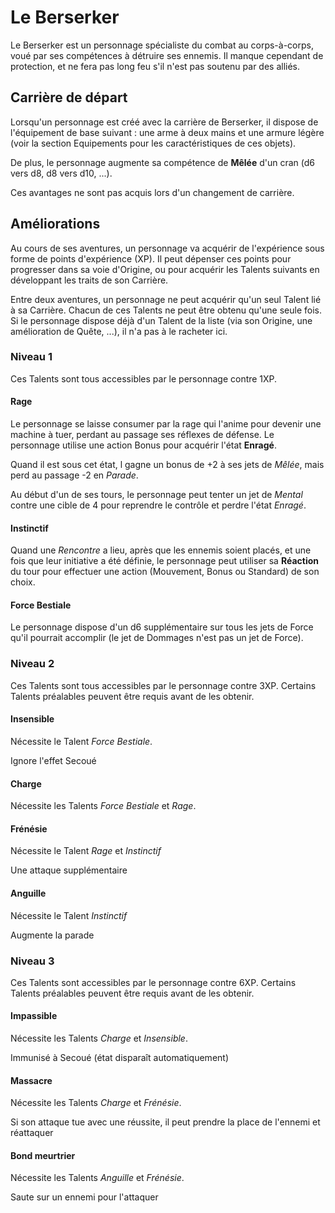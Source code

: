 # Le Berserker



Le Berserker est un personnage spécialiste du combat au corps-à-corps, voué par ses compétences à détruire ses ennemis. Il manque cependant de protection, et ne fera pas long feu s'il n'est pas soutenu par des alliés.

## Carrière de départ

Lorsqu'un personnage est créé avec la carrière de Berserker, il dispose de l'équipement de base suivant : une arme à deux mains et une armure légère (voir la section Equipements pour les caractéristiques de ces objets).

De plus, le personnage augmente sa compétence de **Mêlée** d'un cran (d6 vers d8, d8 vers d10, ...).

Ces avantages ne sont pas acquis lors d'un changement de carrière.

## Améliorations

Au cours de ses aventures, un personnage va acquérir de l'expérience sous forme de points d'expérience (XP). Il peut dépenser ces points pour progresser dans sa voie d'Origine, ou pour acquérir les Talents suivants en développant les traits de son Carrière.

Entre deux aventures, un personnage ne peut acquérir qu'un seul Talent lié à sa Carrière. Chacun de ces Talents ne peut être obtenu qu'une seule fois. Si le personnage dispose déjà d'un Talent de la liste (via son Origine, une amélioration de Quête, ...), il n'a pas à le racheter ici.

### Niveau 1

Ces Talents sont tous accessibles par le personnage contre 1XP.

#### Rage

Le personnage se laisse consumer par la rage qui l'anime pour devenir une machine à tuer, perdant au passage ses réflexes de défense. Le personnage utilise une action Bonus pour acquérir l'état **Enragé**.

Quand il est sous cet état, l gagne un bonus de +2 à ses jets de _Mêlée_, mais perd au passage -2 en _Parade_.

Au début d'un de ses tours, le personnage peut tenter un jet de _Mental_ contre une cible de 4 pour reprendre le contrôle et perdre l'état _Enragé_.

#### Instinctif

Quand une _Rencontre_ a lieu, après que les ennemis soient placés, et une fois que leur initiative a été définie, le personnage peut utiliser sa **Réaction** du tour pour effectuer une action (Mouvement, Bonus ou Standard) de son choix.

#### Force Bestiale

Le personnage dispose d'un d6 supplémentaire sur tous les jets de Force qu'il pourrait accomplir (le jet de Dommages n'est pas un jet de Force).

### Niveau 2

Ces Talents sont tous accessibles par le personnage contre 3XP. Certains Talents préalables peuvent être requis avant de les obtenir.

#### Insensible

Nécessite le Talent _Force Bestiale_.

Ignore l'effet Secoué

#### Charge

Nécessite les Talents _Force Bestiale_ et _Rage_.

#### Frénésie

Nécessite le Talent _Rage_ et _Instinctif_

Une attaque supplémentaire

#### Anguille

Nécessite le Talent _Instinctif_

Augmente la parade

### Niveau 3

Ces Talents sont accessibles par le personnage contre 6XP. Certains Talents préalables peuvent être requis avant de les obtenir.

#### Impassible

Nécessite les Talents _Charge_ et _Insensible_.

Immunisé à Secoué (état disparaît automatiquement)

#### Massacre

Nécessite les Talents _Charge_ et _Frénésie_.

Si son attaque tue avec une réussite, il peut prendre la place de l'ennemi et réattaquer

#### Bond meurtrier

Nécessite les Talents _Anguille_ et _Frénésie_.

Saute sur un ennemi pour l'attaquer
